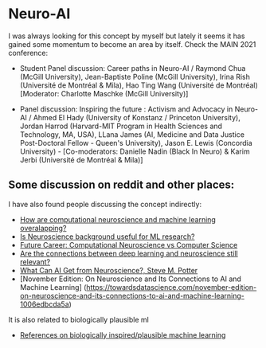 # Neuro-AI

I was always looking for this concept by myself but lately it seems it has gained some momentum to become an area by itself. Check the MAIN 2021 conference:

- Student Panel discussion: Career paths in Neuro-AI /  Raymond Chua (McGill University), Jean-Baptiste Poline (McGill University), Irina Rish (Université de Montréal & Mila), Hao Ting Wang (Université de Montréal) [Moderator: Charlotte Maschke (McGill University)]

- Panel discussion: Inspiring the future : Activism and Advocacy in Neuro-AI  / Ahmed El Hady (University of Konstanz / Princeton University), Jordan Harrod (Harvard-MIT Program in Health Sciences and Technology, MA, USA), LLana James (AI, Medicine and Data Justice Post-Doctoral Fellow - Queen's University), Jason E. Lewis (Concordia University) - [Co-moderators: Danielle Nadin (Black In Neuro) & Karim Jerbi (Université de Montréal & Mila)]


## Some discussion on reddit and other places:

I have also found people discussing the concept indirectly:

- [How are computational neuroscience and machine learning overalapping?](https://www.reddit.com/r/MachineLearning/comments/o644ei/d_how_are_computational_neuroscience_and_machine/)
- [Is Neuroscience background useful for ML research?](https://www.reddit.com/r/MachineLearning/comments/cs9j5i/d_is_neuroscience_background_useful_for_ml/)
- [Future Career: Computational Neuroscience vs Computer Science](https://www.reddit.com/r/compmathneuro/comments/g7qamh/future_career_computational_neuroscience_vs/)
- [Are the connections between deep learning and neuroscience still relevant?](https://www.reddit.com/r/MachineLearning/comments/ayvxvc/d_are_the_connections_between_deep_learning_and/)
- [What Can AI Get from Neuroscience?, Steve M. Potter](https://cpn-us-w2.wpmucdn.com/sites.gatech.edu/dist/f/516/files/2016/11/Potter-2007-What-can-AI-get-from-Neuroscience.pdf)
- [November Edition: On Neuroscience and Its Connections to AI and Machine Learning] (https://towardsdatascience.com/november-edition-on-neuroscience-and-its-connections-to-ai-and-machine-learning-1006edbcda5a)

It is also related to biologically plausible ml

- [References on biologically inspired/plausible machine learning](https://www.reddit.com/r/MachineLearning/comments/fsaj3r/research_references_on_biologically/fm1tufl/)